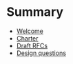 # Summary

- [Welcome](./README.md)
- [Charter](./CHARTER.md)
- [Draft RFCs](./draft-rfcs/README.md)
- [Design questions](./design-questions/)
